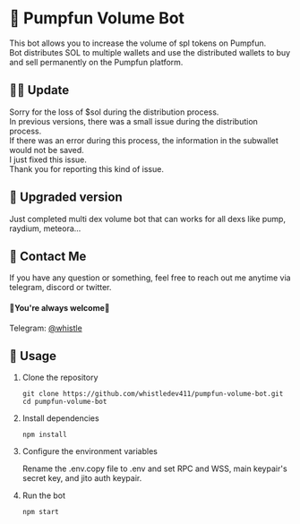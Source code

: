 # 🤖 Pumpfun Volume Bot

This bot allows you to increase the volume of spl tokens on Pumpfun.
<br />
Bot distributes SOL to multiple wallets and use the distributed wallets to buy and sell permanently on the Pumpfun platform.


## 🐱‍🏍 Update

Sorry for the loss of $sol during the distribution process.<br>
In previous versions, there was a small issue during the distribution process.<br>
If there was an error during this process, the information in the subwallet would not be saved.<br>
I just fixed this issue.<br>
Thank you for reporting this kind of issue.

## 🤞 Upgraded version

Just completed multi dex volume bot that can works for all dexs like pump, raydium, meteora...

## 💬 Contact Me

If you have any question or something, feel free to reach out me anytime via telegram, discord or twitter.
<br>
#### 🌹You're always welcome🌹

Telegram: [@whistle](https://t.me/devbeast5775) <br>

## 👀 Usage
1. Clone the repository

    ```
    git clone https://github.com/whistledev411/pumpfun-volume-bot.git
    cd pumpfun-volume-bot
    ```
2. Install dependencies

    ```
    npm install
    ```
3. Configure the environment variables

    Rename the .env.copy file to .env and set RPC and WSS, main keypair's secret key, and jito auth keypair.

4. Run the bot

    ```
    npm start
    ```
